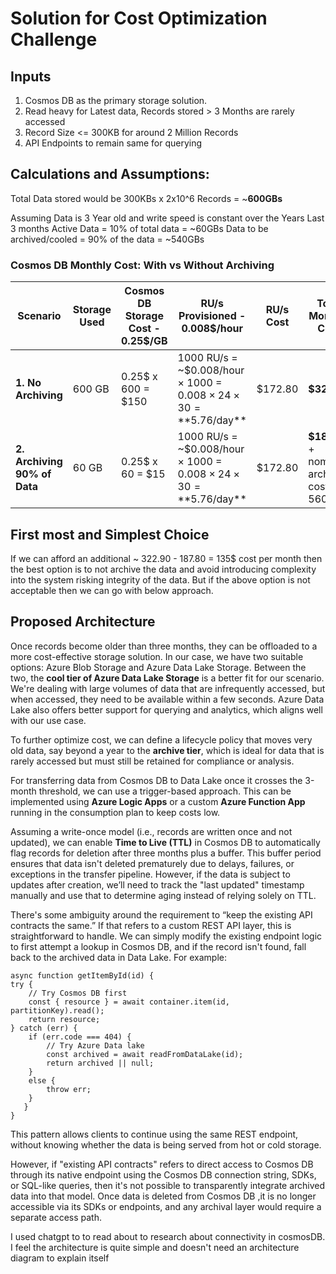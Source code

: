 # Solution for Cost Optimization Challenge

## Inputs

 1. Cosmos DB as the primary storage solution.
 2. Read heavy for Latest data, Records stored > 3 Months are rarely accessed
 3. Record Size <= 300KB for around 2 Million Records
 4. API Endpoints to remain same for querying

## Calculations and Assumptions:

Total Data stored would be 300KBs x 2x10^6 Records = ~**600GBs**

Assuming Data is 3 Year old and write speed is constant over the Years
Last 3 months Active Data = 10% of total data = ~60GBs
Data to be archived/cooled = 90% of the data = ~540GBs

### Cosmos DB Monthly Cost: With vs Without Archiving

| Scenario                      | Storage Used | Cosmos DB Storage Cost - 0.25$/GB | RU/s Provisioned - 0.008$/hour | RU/s Cost | **Total Monthly Cost** |
|------------------------------|--------------|-------------------------|------------------|-----------|-------------------------|
| **1. No Archiving**          | 600 GB       | 0.25$ x 600 = $150                    |  1000 RU/s = ~$0.008/hour × 1000 = $0.008 × 24 × 30 = **$5.76/day**          | $172.80   | **$322.80**             |
| **2. Archiving 90% of Data** | 60 GB        | 0.25$ x 60 = $15                     |  1000 RU/s = ~$0.008/hour × 1000 = $0.008 × 24 × 30 = **$5.76/day**          | $172.80   | **$187.80** + nominal archival cost of 560 GBs             |

## First most and Simplest Choice

If we can afford an additional ~ 322.90 - 187.80 = 135$ cost per month then the best option is to not archive the data and avoid introducing complexity into the system risking integrity of the data.
But if the above option is not acceptable then we can go with below approach.

## Proposed Architecture

Once records become older than three months, they can be offloaded to a more cost-effective storage solution. In our case, we have two suitable options: Azure Blob Storage and Azure Data Lake Storage. Between the two, the **cool tier of Azure Data Lake Storage** is a better fit for our scenario. We're dealing with large volumes of data that are infrequently accessed, but when accessed, they need to be available within a few seconds. Azure Data Lake also offers better support for querying and analytics, which aligns well with our use case.

To further optimize cost, we can define a lifecycle policy that moves very old data, say beyond a year to the **archive tier**, which is ideal for data that is rarely accessed but must still be retained for compliance or analysis.

For transferring data from Cosmos DB to Data Lake once it crosses the 3-month threshold, we can use a trigger-based approach. This can be implemented using **Azure Logic Apps** or a custom **Azure Function App** running in the consumption plan to keep costs low.

Assuming a write-once model (i.e., records are written once and not updated), we can enable **Time to Live (TTL)** in Cosmos DB to automatically flag records for deletion after three months plus a buffer. This buffer period ensures that data isn't deleted prematurely due to delays, failures, or exceptions in the transfer pipeline. However, if the data is subject to updates after creation, we’ll need to track the "last updated" timestamp manually and use that to determine aging instead of relying solely on TTL.

There's some ambiguity around the requirement to “keep the existing API contracts the same.” If that refers to a custom REST API layer, this is straightforward to handle. We can simply modify the existing endpoint logic to first attempt a lookup in Cosmos DB, and if the record isn't found, fall back to the archived data in Data Lake. For example:

    async function getItemById(id) {
    try {
        // Try Cosmos DB first
        const { resource } = await container.item(id, partitionKey).read();
        return resource;
    } catch (err) {
        if (err.code === 404) {
            // Try Azure Data lake
            const archived = await readFromDataLake(id);
            return archived || null;
        } 
        else {
            throw err;
        }
	   }
	}

This pattern allows clients to continue using the same REST endpoint, without knowing whether the data is being served from hot or cold storage.

However, if "existing API contracts" refers to direct access to Cosmos DB through its native endpoint using the Cosmos DB connection string, SDKs, or SQL-like queries, then it's not possible to transparently integrate archived data into that model. Once data is deleted from Cosmos DB ,it is no longer accessible via its SDKs or endpoints, and any archival layer would require a separate access path.


I used chatgpt to to read about to research about connectivity in cosmosDB. I feel the architecture is quite simple and doesn't need an architecture diagram to explain itself



